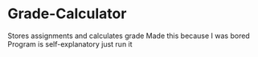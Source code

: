 # Grade-Calculator
 Stores assignments and calculates grade
 Made this because I was bored
 Program is self-explanatory just run it